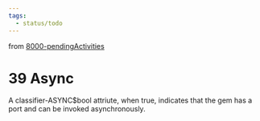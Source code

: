 ```yaml
---
tags:
  - status/todo
---
```

from [8000-pendingActivities](8000-pendingActivities.md)
# 39 Async

A classifier-ASYNC$bool attriute, when true, indicates that the gem has a port and can be invoked asynchronously.